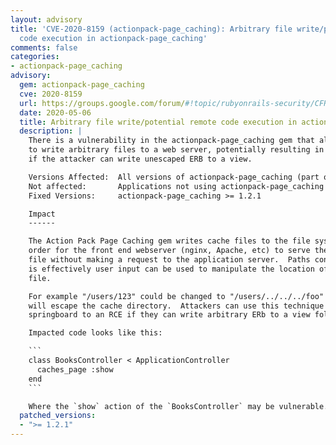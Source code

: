 ```yaml
---
layout: advisory
title: 'CVE-2020-8159 (actionpack-page_caching): Arbitrary file write/potential remote
  code execution in actionpack-page_caching'
comments: false
categories:
- actionpack-page_caching
advisory:
  gem: actionpack-page_caching
  cve: 2020-8159
  url: https://groups.google.com/forum/#!topic/rubyonrails-security/CFRVkEytdP8
  date: 2020-05-06
  title: Arbitrary file write/potential remote code execution in actionpack-page_caching
  description: |
    There is a vulnerability in the actionpack-page_caching gem that allows an attacker
    to write arbitrary files to a web server, potentially resulting in remote code execution
    if the attacker can write unescaped ERB to a view.

    Versions Affected:  All versions of actionpack-page_caching (part of Rails prior to Rails 4.0)
    Not affected:       Applications not using actionpack-page_caching
    Fixed Versions:     actionpack-page_caching >= 1.2.1

    Impact
    ------

    The Action Pack Page Caching gem writes cache files to the file system in
    order for the front end webserver (nginx, Apache, etc) to serve the cached
    file without making a request to the application server.  Paths contain what
    is effectively user input can be used to manipulate the location of the cache
    file.

    For example "/users/123" could be changed to "/users/../../../foo" and this
    will escape the cache directory.  Attackers can use this technique to
    springboard to an RCE if they can write arbitrary ERb to a view folder.

    Impacted code looks like this:

    ```
    class BooksController < ApplicationController
      caches_page :show
    end
    ```

    Where the `show` action of the `BooksController` may be vulnerable.
  patched_versions:
  - ">= 1.2.1"
---
```

